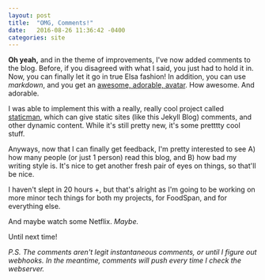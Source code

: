 ```yaml
---
layout: post
title:  "OMG, Comments!"
date:   2016-08-26 11:36:42 -0400
categories: site
---
```


**Oh yeah,** and in the theme of improvements, I've now added comments to the blog. Before, if you disagreed with what I said, you just had to hold it in. Now, you can finally let it go in true Elsa fashion! In addition, you can use *markdown*, and you get an [awesome, adorable, avatar](http://avatars.adorable.io/). How awesome. And adorable.

I was able to implement this with a really, really cool project called [staticman](https://github.com/eduardoboucas/staticman), which can give static sites (like this Jekyll Blog) comments, and other dynamic content. While it's still pretty new, it's some pretttty cool stuff.

Anyways, now that I can finally get feedback, I'm pretty interested to see A) how many people (or just 1 person) read this blog, and B) how bad my writing style is. It's nice to get another fresh pair of eyes on things, so that'll be nice.

I haven't slept in 20 hours +, but that's alright as I'm going to be working on more minor tech things for both my projects, for FoodSpan, and for everything else.

And maybe watch some Netflix. *Maybe.*

Until next time!

*P.S. The comments aren't legit instantaneous comments, or until I figure out webhooks. In the meantime, comments will push every time I check the webserver.*
